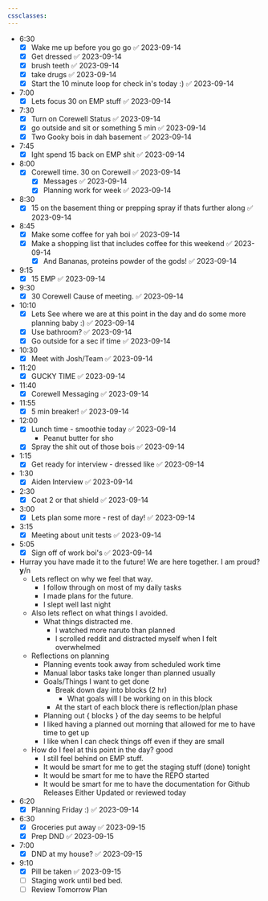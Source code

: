 ```yaml
---
cssclasses:
---
```

- 6:30
	- [x] Wake me up before you go go ✅ 2023-09-14
	- [x] Get dressed ✅ 2023-09-14
	- [x] brush teeth ✅ 2023-09-14
	- [x] take drugs ✅ 2023-09-14
	- [x] Start the 10 minute loop for check in's today :) ✅ 2023-09-14
- 7:00
	- [x] Lets focus 30 on EMP stuff ✅ 2023-09-14
- 7:30
	- [x] Turn on Corewell Status ✅ 2023-09-14
	- [x] go outside and sit or something 5 min ✅ 2023-09-14
	- [x] Two Gooky bois in dah basement ✅ 2023-09-14
- 7:45
	- [x] Ight spend 15 back on EMP shit ✅ 2023-09-14
- 8:00
	- [x] Corewell time. 30 on Corewell ✅ 2023-09-14
		- [x] Messages ✅ 2023-09-14
		- [x] Planning work for week ✅ 2023-09-14
- 8:30
	- [x] 15 on the basement thing or prepping spray if thats further along ✅ 2023-09-14
- 8:45
	- [x] Make some coffee for yah boi ✅ 2023-09-14
	- [x] Make a shopping list that includes coffee for this weekend ✅ 2023-09-14
		- [x] And Bananas, proteins powder of the gods! ✅ 2023-09-14
- 9:15
	- [x] 15 EMP ✅ 2023-09-14
- 9:30
	- [x] 30 Corewell Cause of meeting. ✅ 2023-09-14
- 10:10
	- [x] Lets See where we are at this point in the day and do some more planning baby :) ✅ 2023-09-14
	- [x] Use bathroom? ✅ 2023-09-14
	- [x] Go outside for a sec if time ✅ 2023-09-14
- 10:30
	- [x] Meet with Josh/Team ✅ 2023-09-14
- 11:20
	- [x] GUCKY TIME ✅ 2023-09-14
- 11:40
	- [x] Corewell Messaging ✅ 2023-09-14
- 11:55
	- [x] 5 min breaker! ✅ 2023-09-14
- 12:00
	- [x] Lunch time - smoothie today ✅ 2023-09-14
		- Peanut butter for sho
	- [x] Spray the shit out of those bois ✅ 2023-09-14
- 1:15
	- [x] Get ready for interview - dressed like ✅ 2023-09-14
- 1:30
	- [x] Aiden Interview ✅ 2023-09-14
- 2:30
	- [x] Coat 2 or that shield ✅ 2023-09-14
- 3:00
	- [x] Lets plan some more - rest of day! ✅ 2023-09-14
- 3:15
	- [x] Meeting about unit tests ✅ 2023-09-14
- 5:05
	- [x] Sign off of work boi's ✅ 2023-09-14
- Hurray you have made it to the future! We are here together. I am proud? **y**/n
	- Lets reflect on why we feel that way.
		- I follow through on most of my daily tasks
		- I made plans for the future.
		- I slept well last night
	- Also lets reflect on what things I avoided.
		- What things distracted me.
			- I watched more naruto than planned
			- I scrolled reddit and distracted myself when I felt overwhelmed
	- Reflections on planning
		- Planning events took away from scheduled work time
		- Manual labor tasks take longer than planned usually
		- Goals/Things I want to get done
			- Break down day into blocks (2 hr)
				- What goals will I be working on in this block
			- At the start of each block there is reflection/plan phase
		- Planning out { blocks } of the day seems to be helpful
		- I liked having a planned out morning that allowed for me to have time to get up
		- I like when I can check things off even if they are small
	- How do I feel at this point in the day? good
		- I still feel behind on EMP stuff.
		- It would be smart for me to get the staging stuff (done) tonight
		- It would be smart for me to have the REPO started
		- It would be smart for me to have the documentation for Github Releases Either Updated or reviewed today
- 6:20
	- [x] Planning Friday :) ✅ 2023-09-14
- 6:30
	- [x] Groceries put away ✅ 2023-09-15
	- [x] Prep DND ✅ 2023-09-15
- 7:00
	- [x] DND at my house? ✅ 2023-09-15
- 9:10
	- [x] Pill be taken ✅ 2023-09-15
	- [ ] Staging work until bed bed.
	- [ ] Review Tomorrow Plan
